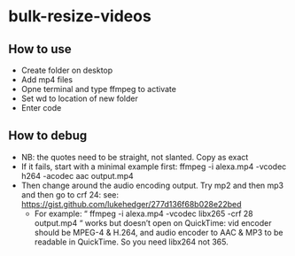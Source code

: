 # bulk-resize-videos

## How to use
- Create folder on desktop
- Add mp4 files
- Opne terminal and type ffmpeg to activate
- Set wd to location of new folder
- Enter code

## How to debug
- NB: the quotes need to be straight, not slanted. Copy as exact
- If it fails, start with a minimal example first: ffmpeg -i alexa.mp4 -vcodec h264 -acodec aac output.mp4 
- Then change around the audio encoding output. Try mp2 and then mp3 and then go to crf 24: see: https://gist.github.com/lukehedger/277d136f68b028e22bed
    - For example: “ ffmpeg -i  alexa.mp4 -vcodec libx265 -crf 28 output.mp4 “ works but doesn’t open on QuickTime: vid encoder should be MPEG-4 & H.264, and audio encoder to AAC & MP3 to be readable in QuickTime. So you need libx264 not 365.
